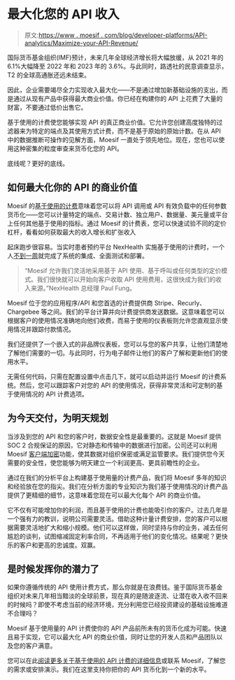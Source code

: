 # 最大化您的 API 收入

> 原文:[https://www . moesif . com/blog/developer-platforms/API-analytics/Maximize-your-API-Revenue/](https://www.moesif.com/blog/developer-platforms/api-analytics/Maximize-your-API-Revenue/)

国际货币基金组织(IMF)预计，未来几年全球经济增长将大幅放缓，从 2021 年的 6.1%大幅降至 2022 年和 2023 年的 3.6%。与此同时，路透社的民意调查显示，T2 的全球高通胀还远未结束。

因此，企业需要竭尽全力实现收入最大化——不是通过增加新基础设施的支出，而是通过从现有产品中获得最大商业价值。你已经在构建你的 API 上花费了大量的财富，不要通过低价出售它。

基于使用的计费使您能够实现 API 的真正商业价值。它允许您创建高度独特的过滤器来为特定的端点及其使用方式计费，而不是基于原始的原始计数。在从 API 中的数据推断可操作的见解方面，Moesif 一直处于领先地位。现在，您也可以使用这种密集的粒度审查来货币化您的 API。

底线呢？更好的底线。

## 如何最大化你的 API 的商业价值

Moesif 的[基于使用的计费](https://www.moesif.com/solutions/metered-api-billing?utm_campaign=Int-site&utm_source=blog&utm_medium=side-cta&utm_term=maximize-api-revenue)意味着您可以将 API 调用或 API 有效负载中的任何参数货币化——您可以计量特定的端点、交易计数、独立用户、数据量、美元量或平台上任何其他基于使用的指标。通过 Moesif 的计费表，您可以快速试验不同的定价杠杆，看看如何获取最大的收入增长和扩张收入

起床跑步很容易。当实时患者预约平台 NexHealth 实施基于使用的计费时，一个人[不到一周](https://www.moesif.com/casestudies/how-nexhealth-monetize-apis-with-usage-based-api-billing-and-moesif?utm_campaign=Int-site&utm_source=blog&utm_medium=body-cta&utm_term=maximize-api-revenue)就完成了系统的集成、全面测试和部署。

> “Moesif 允许我们灵活地采用基于 API 使用、基于呼叫或任何类型的定价模式。我们很快就可以开始向客户收取 API 使用费用，这很快成为我们的收入来源。”NexHealth 总经理 Paul Fung。

Moesif 位于您的应用程序/API 和您首选的计费提供商 Stripe、Recurly、Chargebee 等之间。我们的平台计算并向计费提供商发送数据。这意味着您可以根据客户的使用情况准确地向他们收费，而易于使用的仪表板则允许您直观显示使用情况并跟踪付款情况。

我们还提供了一个嵌入式的非品牌仪表板，您可以与您的客户共享，让他们清楚地了解他们需要的一切。与此同时，行为电子邮件让他们的客户了解和更新他们的使用水平。

无需任何代码，只需在配置设置中点击几下，就可以启动并运行 Moesif 的计费系统。然后，您可以跟踪客户对您的 API 的使用情况，获得非常灵活和可定制的基于使用情况的 API 计费选项。

## 为今天交付，为明天规划

当涉及到您的 API 和您的客户时，数据安全性是最重要的。这就是 Moesif 提供 SOC 2 合规保证的原因，它对静态和传输中的数据进行加密。公司还可以利用 Moesif [客户端加密](https://www.moesif.com/enterprise/security-compliance?utm_campaign=Int-site&utm_source=blog&utm_medium=body-cta&utm_term=maximize-api-revenue)功能，使其数据对组织保密或满足监管要求。我们提供您今天需要的安全性，使您能够为明天建立一个利润更高、更具前瞻性的企业。

通过在我们的分析平台上构建基于使用量的计费产品，我们将 Moesif 多年的知识和经验放在您的指尖。我们在分析方面的专业知识为我们基于使用情况的计费产品提供了更精细的细节，这意味着您现在可以最大化每个 API 的商业价值。

它不仅有可能增加你的利润，而且基于使用的计费也能吸引你的客户。过去几年是一个强有力的教训，说明公司需要灵活。借助这种计量计费安排，您的客户可以根据需要灵活地扩大和缩小规模。他们可以这样做，同时坚持与你的业务，减去任何尴尬的谈判，试图缩减固定利率合同，不再适用于他们的变化情况。结果呢？更快乐的客户和更高的忠诚度。双赢。

## 是时候发挥你的潜力了

如果你遵循传统的 API 使用计费方式，那么你就是在浪费钱。鉴于国际货币基金组织对未来几年相当黯淡的全球前景，现在真的是随波逐流、让潜在收入收不回来的时候吗？即使不考虑当前的经济环境，充分利用您已经投资建设的基础设施难道不合理吗？

Moesif 基于使用量的 API 计费使你的 API 产品前所未有的货币化成为可能。快速且易于实现，它可以最大化 API 的商业价值，同时让您的开发人员和产品团队以及您的客户满意。

您可以在此[阅读更多关于基于使用的 API 计费的详细信息](https://www.moesif.com/solutions/metered-api-billing?utm_campaign=Int-site&utm_source=blog&utm_medium=side-cta&utm_term=maximize-api-revenue)或联系 Moesif，了解您的需求或安排演示。我们在这里支持你把你的 API 货币化到一个新的水平。